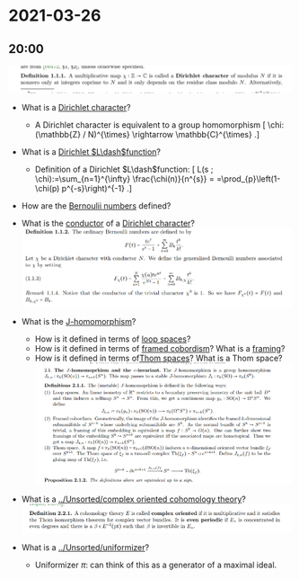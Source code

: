 # 2021-03-26

## 20:00

![image_2021-03-26-20-00-58](figures/image_2021-03-26-20-00-58.png)

- What is a [Dirichlet character](Dirichlet%20character)?
	- A Dirichlet character is equivalent to a group homomorphism
\[
\chi:(\mathbb{Z} / N)^{\times} \rightarrow \mathbb{C}^{\times}
.\]

- What is a [Dirichlet $L\dash$function](Dirichlet%20L%20function)?
  - Definition of a Dirichlet $L\dash$function:
  \[
  L(s ; \chi):=\sum_{n=1}^{\infty} \frac{\chi(n)}{n^{s}}
  =
  =\prod_{p}\left(1-\chi(p) p^{-s}\right)^{-1}
  .\]

- How are the [Bernoulii numbers](Bernoulii%20number) defined?

- What is the [conductor](conductor) of a [Dirichlet character](Dirichlet%20character)?
	![image_2021-03-26-20-03-27](figures/image_2021-03-26-20-03-27.png)

- What is the [J-homomorphism](../Unsorted/J-homomorphism.md)?
	- How is it defined in terms of [loop spaces](loop%20space)?
	- How is it defined in terms of [framed cobordism](framed%20cobordism)?
	  What is a [framing](../Unsorted/framed.md)?
	- How is it defined in terms of[Thom spaces](../Unsorted/Thom%20space.md)?
	  	What is a Thom space?
		![The J homomorphism](figures/image_2021-03-26-20-04-44.png)	

- What is a [../Unsorted/complex oriented cohomology theory](../Unsorted/complex%20oriented%20cohomology%20theory.md)?
	![image_2021-03-26-20-06-00](figures/image_2021-03-26-20-06-00.png)

- What is a [../Unsorted/uniformizer](../Unsorted/uniformizer.md)?
  - Uniformizer $\pi$: can think of this as a generator of a maximal ideal.
